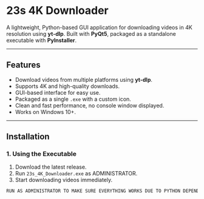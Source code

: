 # 23s 4K Downloader

A lightweight, Python-based GUI application for downloading videos in 4K resolution using **yt-dlp**. Built with **PyQt5**, packaged as a standalone executable with **PyInstaller**.

---

## Features

- Download videos from multiple platforms using **yt-dlp**.
- Supports 4K and high-quality downloads.
- GUI-based interface for easy use.
- Packaged as a single `.exe` with a custom icon.
- Clean and fast performance, no console window displayed.
- Works on Windows 10+.

---

## Installation

### 1. Using the Executable
1. Download the latest release.
2. Run `23s_4K_Downloader.exe` as ADMINISTRATOR.
3. Start downloading videos immediately.

```bash
RUN AS ADMINISTRATOR TO MAKE SURE EVERYTHING WORKS DUE TO PYTHON DEPENDENCIES!
